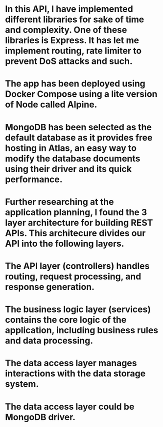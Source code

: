 # In this API, I have implemented different libraries for sake of time and complexity. One of these libraries is Express. It has let me implement routing, rate limiter to prevent DoS attacks and such.

# The app has been deployed using Docker Compose using a lite version of Node called Alpine.

# MongoDB has been selected as the default database as it provides free hosting in Atlas, an easy way to modify the database documents using their driver and its quick performance.

# Further researching at the application planning, I found the  3 layer architecture for building REST APIs. This architecure divides our API into the following layers.

# The API layer (controllers) handles routing, request processing, and response generation.

# The business logic layer (services) contains the core logic of the application, including business rules and data processing.

# The data access layer manages interactions with the data storage system.
# The data access layer could be MongoDB driver.